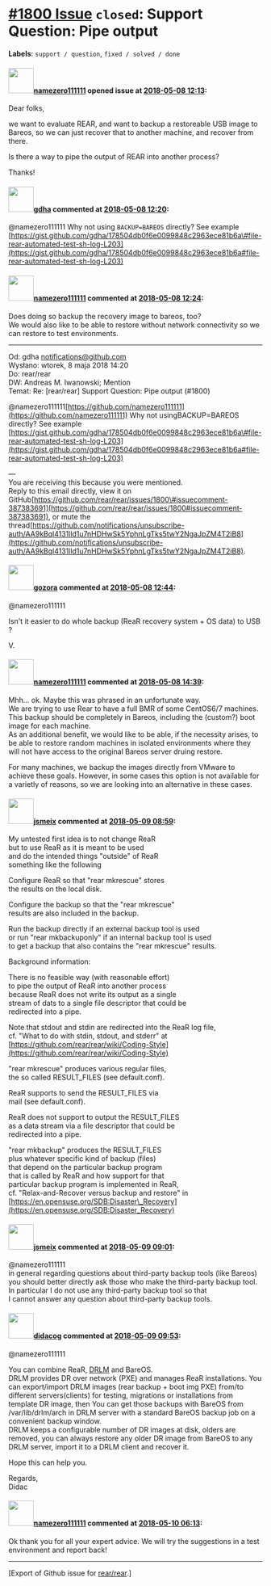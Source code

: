 [\#1800 Issue](https://github.com/rear/rear/issues/1800) `closed`: Support Question: Pipe output
================================================================================================

**Labels**: `support / question`, `fixed / solved / done`

#### <img src="https://avatars.githubusercontent.com/u/1008646?u=3481c45084afe10193c920f71b6e29fe24adeb54&v=4" width="50">[namezero111111](https://github.com/namezero111111) opened issue at [2018-05-08 12:13](https://github.com/rear/rear/issues/1800):

Dear folks,

we want to evaluate REAR, and want to backup a restoreable USB image to
Bareos, so we can just recover that to another machine, and recover from
there.

Is there a way to pipe the output of REAR into another process?

Thanks!

#### <img src="https://avatars.githubusercontent.com/u/888633?u=cdaeb31efcc0048d3619651aa18dd4b76e636b21&v=4" width="50">[gdha](https://github.com/gdha) commented at [2018-05-08 12:20](https://github.com/rear/rear/issues/1800#issuecomment-387383691):

@namezero111111 Why not using `BACKUP=BAREOS` directly? See example
[https://gist.github.com/gdha/178504db0f6e0099848c2963ece81b6a\#file-rear-automated-test-sh-log-L203](https://gist.github.com/gdha/178504db0f6e0099848c2963ece81b6a#file-rear-automated-test-sh-log-L203)

#### <img src="https://avatars.githubusercontent.com/u/1008646?u=3481c45084afe10193c920f71b6e29fe24adeb54&v=4" width="50">[namezero111111](https://github.com/namezero111111) commented at [2018-05-08 12:24](https://github.com/rear/rear/issues/1800#issuecomment-387384551):

Does doing so backup the recovery image to bareos, too?  
We would also like to be able to restore without network connectivity so
we can restore to test environments.

------------------------------------------------------------------------

Od: gdha <notifications@github.com>  
Wysłano: wtorek, 8 maja 2018 14:20  
Do: rear/rear  
DW: Andreas M. Iwanowski; Mention  
Temat: Re: \[rear/rear\] Support Question: Pipe output (\#1800)

@namezero111111[https://github.com/namezero111111](https://github.com/namezero111111)
Why not usingBACKUP=BAREOS directly? See example
[https://gist.github.com/gdha/178504db0f6e0099848c2963ece81b6a\#file-rear-automated-test-sh-log-L203](https://gist.github.com/gdha/178504db0f6e0099848c2963ece81b6a#file-rear-automated-test-sh-log-L203)

—  
You are receiving this because you were mentioned.  
Reply to this email directly, view it on
GitHub[https://github.com/rear/rear/issues/1800\#issuecomment-387383691](https://github.com/rear/rear/issues/1800#issuecomment-387383691),
or mute the
thread[https://github.com/notifications/unsubscribe-auth/AA9kBql4131lld1u7nHDHwSk5YphnLgTks5twY2NgaJpZM4T2iB8](https://github.com/notifications/unsubscribe-auth/AA9kBql4131lld1u7nHDHwSk5YphnLgTks5twY2NgaJpZM4T2iB8).

#### <img src="https://avatars.githubusercontent.com/u/12116358?u=1c5ba9dcee5ca3082f03029a7fbe647efd30eb49&v=4" width="50">[gozora](https://github.com/gozora) commented at [2018-05-08 12:44](https://github.com/rear/rear/issues/1800#issuecomment-387389716):

@namezero111111

Isn't it easier to do whole backup (ReaR recovery system + OS data) to
USB ?

V.

#### <img src="https://avatars.githubusercontent.com/u/1008646?u=3481c45084afe10193c920f71b6e29fe24adeb54&v=4" width="50">[namezero111111](https://github.com/namezero111111) commented at [2018-05-08 14:39](https://github.com/rear/rear/issues/1800#issuecomment-387425413):

Mhh... ok. Maybe this was phrased in an unfortunate way.  
We are trying to use Rear to have a full BMR of some CentOS6/7 machines.
This backup should be completely in Bareos, including the (custom?) boot
image for each machine.  
As an additional benefit, we would like to be able, if the necessity
arises, to be able to restore random machines in isolated environments
where they will not have access to the original Bareos server druing
restore.

For many machines, we backup the images directly from VMware to achieve
these goals. However, in some cases this option is not available for a
varietly of reasons, so we are looking into an alternative in these
cases.

#### <img src="https://avatars.githubusercontent.com/u/1788608?u=925fc54e2ce01551392622446ece427f51e2f0ce&v=4" width="50">[jsmeix](https://github.com/jsmeix) commented at [2018-05-09 08:59](https://github.com/rear/rear/issues/1800#issuecomment-387672181):

My untested first idea is to not change ReaR  
but to use ReaR as it is meant to be used  
and do the intended things "outside" of ReaR  
something like the following

Configure ReaR so that "rear mkrescue" stores  
the results on the local disk.

Configure the backup so that the "rear mkrescue"  
results are also included in the backup.

Run the backup directly if an external backup tool is used  
or run "rear mkbackuponly" if an internal backup tool is used  
to get a backup that also contains the "rear mkrescue" results.

Background information:

There is no feasible way (with reasonable effort)  
to pipe the output of ReaR into another process  
because ReaR does not write its output as a single  
stream of dats to a single file descriptor that could be  
redirected into a pipe.

Note that stdout and stdin are redirected into the ReaR log file,  
cf. "What to do with stdin, stdout, and stderr" at  
[https://github.com/rear/rear/wiki/Coding-Style](https://github.com/rear/rear/wiki/Coding-Style)

"rear mkrescue" produces various regular files,  
the so called RESULT\_FILES (see default.conf).

ReaR supports to send the RESULT\_FILES via  
mail (see default.conf).

ReaR does not support to output the RESULT\_FILES  
as a data stream via a file descriptor that could be  
redirected into a pipe.

"rear mkbackup" produces the RESULT\_FILES  
plus whatever specific kind of backup (files)  
that depend on the particular backup program  
that is called by ReaR and how support for that  
particular backup program is implemented in ReaR,  
cf. "Relax-and-Recover versus backup and restore" in  
[https://en.opensuse.org/SDB:Disaster\_Recovery](https://en.opensuse.org/SDB:Disaster_Recovery)

#### <img src="https://avatars.githubusercontent.com/u/1788608?u=925fc54e2ce01551392622446ece427f51e2f0ce&v=4" width="50">[jsmeix](https://github.com/jsmeix) commented at [2018-05-09 09:01](https://github.com/rear/rear/issues/1800#issuecomment-387673006):

@namezero111111  
in general regarding questions about third-party backup tools (like
Bareos)  
you should better directly ask those who make the third-party backup
tool.  
In particular I do not use any third-party backup tool so that  
I cannot answer any question about third-party backup tools.

#### <img src="https://avatars.githubusercontent.com/u/5380209?u=163f1571e6b9c9c7df94e2c6ca152b0a7406b52d&v=4" width="50">[didacog](https://github.com/didacog) commented at [2018-05-09 09:53](https://github.com/rear/rear/issues/1800#issuecomment-387686773):

@namezero111111

You can combine ReaR, [DRLM](https://github.com/brainupdaters/drlm) and
BareOS.  
DRLM provides DR over network (PXE) and manages ReaR installations. You
can export/import DRLM images (rear backup + boot img PXE) from/to
different servers(clients) for testing, migrations or installations from
template DR image, then You can get those backups with BareOS from
/var/lib/drlm/arch in DRLM server with a standard BareOS backup job on a
convenient backup window.  
DRLM keeps a configurable number of DR images at disk, olders are
removed, you can always restore any older DR image from BareOS to any
DRLM server, import it to a DRLM client and recover it.

Hope this can help you.

Regards,  
Didac

#### <img src="https://avatars.githubusercontent.com/u/1008646?u=3481c45084afe10193c920f71b6e29fe24adeb54&v=4" width="50">[namezero111111](https://github.com/namezero111111) commented at [2018-05-10 06:13](https://github.com/rear/rear/issues/1800#issuecomment-387962510):

Ok thank you for all your expert advice. We will try the suggestions in
a test environment and report back!

------------------------------------------------------------------------

\[Export of Github issue for
[rear/rear](https://github.com/rear/rear).\]
